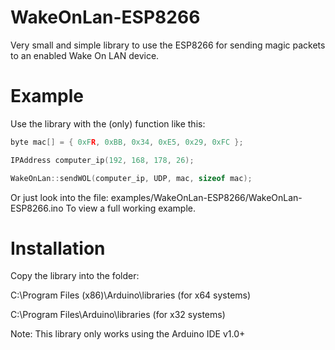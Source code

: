 # WakeOnLan-ESP8266
Very small and simple library to use the ESP8266 for sending magic packets to an enabled Wake On LAN device.

# Example

Use the library with the (only) function like this:

```c
byte mac[] = { 0xFR, 0xBB, 0x34, 0xE5, 0x29, 0xFC };

IPAddress computer_ip(192, 168, 178, 26); 

WakeOnLan::sendWOL(computer_ip, UDP, mac, sizeof mac);


```

Or just look into the file: examples/WakeOnLan-ESP8266/WakeOnLan-ESP8266.ino 
To view a full working example.

# Installation

Copy the library into the folder: 

C:\Program Files (x86)\Arduino\libraries (for x64 systems)

C:\Program Files\Arduino\libraries (for x32 systems)

Note: This library only works using the Arduino IDE v1.0+
